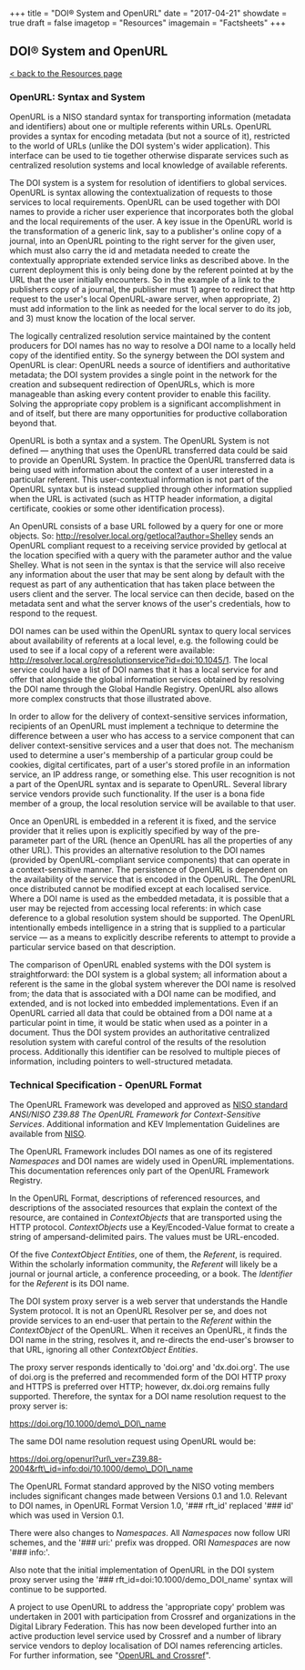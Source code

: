 +++
title = "DOI® System and OpenURL"
date = "2017-04-21"
showdate = true
draft = false
imagetop = "Resources"
imagemain = "Factsheets"
+++

## DOI® System and OpenURL

[< back to the Resources page](/the-identifier/resources/)

### OpenURL: Syntax and System

OpenURL is a NISO standard syntax for transporting information (metadata and identifiers) about one or multiple referents within URLs. OpenURL provides a syntax for encoding metadata (but not a source of it), restricted to the world of URLs (unlike the DOI system's wider application). This interface can be used to tie together otherwise disparate services such as centralized resolution systems and local knowledge of available referents.

The DOI system is a system for resolution of identifiers to global services. OpenURL is syntax allowing the contextualization of requests to those services to local requirements. OpenURL can be used together with DOI names to provide a richer user experience that incorporates both the global and the local requirements of the user. A key issue in the OpenURL world is the transformation of a generic link, say to a publisher's online copy of a journal, into an OpenURL pointing to the right server for the given user, which must also carry the id and metadata needed to create the contextually appropriate extended service links as described above. In the current deployment this is only being done by the referent pointed at by the URL that the user initially encounters. So in the example of a link to the publishers copy of a journal, the publisher must 1) agree to redirect that http request to the user's local OpenURL-aware server, when appropriate, 2) must add information to the link as needed for the local server to do its job, and 3) must know the location of the local server.

The logically centralized resolution service maintained by the content producers for DOI names has no way to resolve a DOI name to a locally held copy of the identified entity. So the synergy between the DOI system and OpenURL is clear: OpenURL needs a source of identifiers and authoritative metadata; the DOI system provides a single point in the network for the creation and subsequent redirection of OpenURLs, which is more manageable than asking every content provider to enable this facility. Solving the appropriate copy problem is a significant accomplishment in and of itself, but there are many opportunities for productive collaboration beyond that.

OpenURL is both a syntax and a system. The OpenURL System is not defined — anything that uses the OpenURL transferred data could be said to provide an OpenURL System. In practice the OpenURL transferred data is being used with information about the context of a user interested in a particular referent. This user-contextual information is not part of the OpenURL syntax but is instead supplied through other information supplied when the URL is activated (such as HTTP header information, a digital certificate, cookies or some other identification process).

An OpenURL consists of a base URL followed by a query for one or more objects. So: http://resolver.local.org/getlocal?author=Shelley sends an OpenURL compliant request to a receiving service provided by getlocal at the location specified with a query with the parameter author and the value Shelley. What is not seen in the syntax is that the service will also receive any information about the user that may be sent along by default with the request as part of any authentication that has taken place between the users client and the server. The local service can then decide, based on the metadata sent and what the server knows of the user's credentials, how to respond to the request.

DOI names can be used within the OpenURL syntax to query local services about availability of referents at a local level, e.g. the following could be used to see if a local copy of a referent were available: http://resolver.local.org/resolutionservice?id=doi:10.1045/1. The local service could have a list of DOI names that it has a local service for and offer that alongside the global information services obtained by resolving the DOI name through the Global Handle Registry. OpenURL also allows more complex constructs that those illustrated above.

In order to allow for the delivery of context-sensitive services information, recipients of an OpenURL must implement a technique to determine the difference between a user who has access to a service component that can deliver context-sensitive services and a user that does not. The mechanism used to determine a user's membership of a particular group could be cookies, digital certificates, part of a user's stored profile in an information service, an IP address range, or something else. This user recognition is not a part of the OpenURL syntax and is separate to OpenURL. Several library service vendors provide such functionality. If the user is a bona fide member of a group, the local resolution service will be available to that user.

Once an OpenURL is embedded in a referent it is fixed, and the service provider that it relies upon is explicitly specified by way of the pre-parameter part of the URL (hence an OpenURL has all the properties of any other URL). This provides an alternative resolution to the DOI names (provided by OpenURL-compliant service components) that can operate in a context-sensitive manner. The persistence of OpenURL is dependent on the availability of the service that is encoded in the OpenURL. The OpenURL once distributed cannot be modified except at each localised service. Where a DOI name is used as the embedded metadata, it is possible that a user may be rejected from accessing local referents: in which case deference to a global resolution system should be supported. The OpenURL intentionally embeds intelligence in a string that is supplied to a particular service — as a means to explicitly describe referents to attempt to provide a particular service based on that description.

The comparison of OpenURL enabled systems with the DOI system is straightforward: the DOI system is a global system; all information about a referent is the same in the global system wherever the DOI name is resolved from; the data that is associated with a DOI name can be modified, and extended, and is not locked into embedded implementations. Even if an OpenURL carried all data that could be obtained from a DOI name at a particular point in time, it would be static when used as a pointer in a document. Thus the DOI system provides an authoritative centralized resolution system with careful control of the results of the resolution process. Additionally this identifier can be resolved to multiple pieces of information, including pointers to well-structured metadata.

### Technical Specification - OpenURL Format

The OpenURL Framework was developed and approved as [NISO standard](https://www.niso.org/publications/z3988-2004-r2010) _ANSI/NISO Z39.88 The OpenURL Framework for Context-Sensitive Services_. Additional information and KEV Implementation Guidelines are available from [NISO](https://www.niso.org/niso-io/2011/01/openurl-maintenance-agency).

The OpenURL Framework includes DOI names as one of its registered _Namespaces_ and DOI names are widely used in OpenURL implementations. This documentation references only part of the OpenURL Framework Registry.

In the OpenURL Format, descriptions of referenced resources, and descriptions of the associated resources that explain the context of the resource, are contained in _ContextObjects_ that are transported using the HTTP protocol. _ContextObjects_ use a Key/Encoded-Value format to create a string of ampersand-delimited pairs. The values must be URL-encoded.

Of the five _ContextObject Entities_, one of them, the _Referent_, is required. Within the scholarly information community, the _Referent_ will likely be a journal or journal article, a conference proceeding, or a book. The _Identifier_ for the _Referent_ is its DOI name.

The DOI system proxy server is a web server that understands the Handle System protocol. It is not an OpenURL Resolver per se, and does not provide services to an end-user that pertain to the _Referent_ within the _ContextObject_ of the OpenURL. When it receives an OpenURL, it finds the DOI name in the string, resolves it, and re-directs the end-user's browser to that URL, ignoring all other _ContextObject Entities_.

The proxy server responds identically to 'doi.org' and 'dx.doi.org'. The use of doi.org is the preferred and recommended form of the DOI HTTP proxy and HTTPS is preferred over HTTP; however, dx.doi.org remains fully supported. Therefore, the syntax for a DOI name resolution request to the proxy server is:

https://doi.org/10.1000/demo\_DOI\_name

The same DOI name resolution request using OpenURL would be:

https://doi.org/openurl?url\_ver=Z39.88-2004&rft\_id=info:doi/10.1000/demo\_DOI\_name

The OpenURL Format standard approved by the NISO voting members includes significant changes made between Versions 0.1 and 1.0. Relevant to DOI names, in OpenURL Format Version 1.0, '### rft\_id' replaced '### id' which was used in Version 0.1.

There were also changes to _Namespaces_. All _Namespaces_ now follow URI schemes, and the '### uri:' prefix was dropped. ORI _Namespaces_ are now '### info:'.

Also note that the initial implementation of OpenURL in the DOI system proxy server using the '### rft\_id=doi:10.1000/demo\_DOI\_name' syntax will continue to be supported.

A project to use OpenURL to address the 'appropriate copy' problem was undertaken in 2001 with participation from Crossref and organizations in the Digital Library Federation. This has now been developed further into an active production level service used by Crossref and a number of library service vendors to deploy localisation of DOI names referencing articles. For further information, see "[OpenURL and Crossref](http://www.crossref.org/02publishers/16openurl.html)".